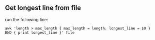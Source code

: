 ## Get longest line from file

run the following line:

```
awk 'length > max_length { max_length = length; longest_line = $0 } END { print longest_line }' file
```
